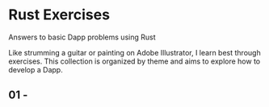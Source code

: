 # Rust Exercises
Answers to basic Dapp problems using Rust

Like strumming a guitar or painting on Adobe Illustrator, I learn best through exercises. This collection is organized by theme and aims to explore how to develop a Dapp.

## 01 - 
